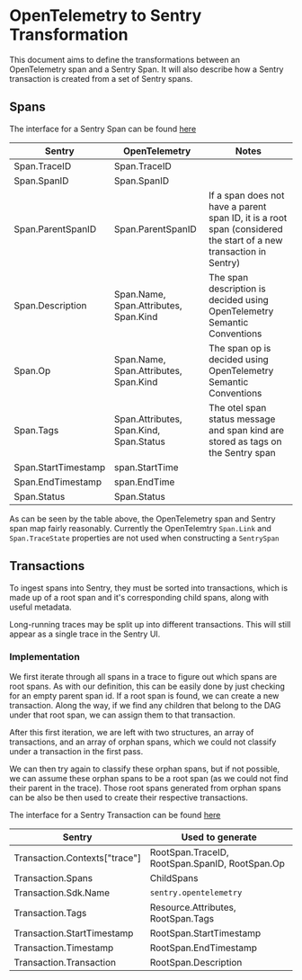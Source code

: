 # OpenTelemetry to Sentry Transformation

This document aims to define the transformations between an OpenTelemetry span and a Sentry Span. It will also describe how a Sentry transaction is created from a set of Sentry spans.

## Spans

The interface for a Sentry Span can be found [here](https://develop.sentry.dev/sdk/event-payloads/span/)

| Sentry              | OpenTelemetry                           | Notes                                                                                                             |
| ------------------- | --------------------------------------- | ----------------------------------------------------------------------------------------------------------------- |
| Span.TraceID        | Span.TraceID                            |                                                                                                                   |
| Span.SpanID         | Span.SpanID                             |                                                                                                                   |
| Span.ParentSpanID   | Span.ParentSpanID                       | If a span does not have a parent span ID, it is a root span (considered the start of a new transaction in Sentry) |
| Span.Description    | Span.Name, Span.Attributes, Span.Kind   | The span description is decided using OpenTelemetry Semantic Conventions                                          |
| Span.Op             | Span.Name, Span.Attributes, Span.Kind   | The span op is decided using OpenTelemetry Semantic Conventions                                                   |
| Span.Tags           | Span.Attributes, Span.Kind, Span.Status | The otel span status message and span kind are stored as tags on the Sentry span                                  |
| Span.StartTimestamp | span.StartTime                          |                                                                                                                   |
| Span.EndTimestamp   | span.EndTime                            |                                                                                                                   |
| Span.Status         | Span.Status                             |                                                                                                                   |

As can be seen by the table above, the OpenTelemetry span and Sentry span map fairly reasonably. Currently the OpenTelemtry `Span.Link` and `Span.TraceState` properties are not used when constructing a `SentrySpan`

## Transactions

To ingest spans into Sentry, they must be sorted into transactions, which is made up of a root span and it's corresponding child spans, along with useful metadata.

Long-running traces may be split up into different transactions. This will still appear as a single trace in the Sentry UI.

### Implementation

We first iterate through all spans in a trace to figure out which spans are root spans. As with our definition, this can be easily done by just checking for an empty parent span id. If a root span is found, we can create a new transaction. Along the way, if we find any children that belong to the DAG under that root span, we can assign them to that transaction.

After this first iteration, we are left with two structures, an array of transactions, and an array of orphan spans, which we could not classify under a transaction in the first pass.

We can then try again to classify these orphan spans, but if not possible, we can assume these orphan spans to be a root span (as we could not find their parent in the trace). Those root spans generated from orphan spans can be also be then used to create their respective transactions.

The interface for a Sentry Transaction can be found [here](https://develop.sentry.dev/sdk/event-payloads/transaction/)

| Sentry                        | Used to generate                               |
| ----------------------------- | ---------------------------------------------- |
| Transaction.Contexts["trace"] | RootSpan.TraceID, RootSpan.SpanID, RootSpan.Op |
| Transaction.Spans             | ChildSpans                                     |
| Transaction.Sdk.Name          | `sentry.opentelemetry`                         |
| Transaction.Tags              | Resource.Attributes, RootSpan.Tags             |
| Transaction.StartTimestamp    | RootSpan.StartTimestamp                        |
| Transaction.Timestamp         | RootSpan.EndTimestamp                          |
| Transaction.Transaction       | RootSpan.Description                           |
